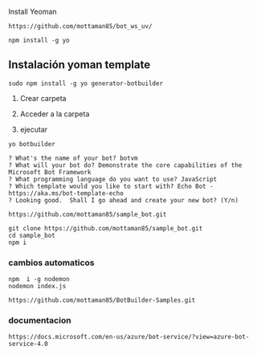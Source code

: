 Install Yeoman
```
https://github.com/mottaman85/bot_ws_uv/
```

```
npm install -g yo

```

## Instalación yoman template
```
sudo npm install -g yo generator-botbuilder
```


1. Crear carpeta

2. Acceder a la carpeta

3. ejecutar

```
yo botbuilder
```

```
? What's the name of your bot? botvm
? What will your bot do? Demonstrate the core capabilities of the Microsoft Bot Framework
? What programming language do you want to use? JavaScript
? Which template would you like to start with? Echo Bot - https://aka.ms/bot-template-echo
? Looking good.  Shall I go ahead and create your new bot? (Y/n)

```

```
https://github.com/mottaman85/sample_bot.git

git clone https://github.com/mottaman85/sample_bot.git
cd sample_bot
npm i 
```

### cambios automaticos

```
npm  i -g nodemon
nodemon index.js
```


```
https://github.com/mottaman85/BotBuilder-Samples.git
```

### documentacion

`https://docs.microsoft.com/en-us/azure/bot-service/?view=azure-bot-service-4.0`
